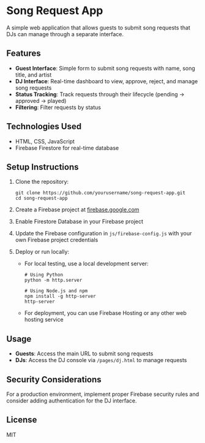 # Song Request App

A simple web application that allows guests to submit song requests that DJs can manage through a separate interface.

## Features

- **Guest Interface**: Simple form to submit song requests with name, song title, and artist
- **DJ Interface**: Real-time dashboard to view, approve, reject, and manage song requests
- **Status Tracking**: Track requests through their lifecycle (pending → approved → played)
- **Filtering**: Filter requests by status

## Technologies Used

- HTML, CSS, JavaScript
- Firebase Firestore for real-time database

## Setup Instructions

1. Clone the repository:
   ```
   git clone https://github.com/yourusername/song-request-app.git
   cd song-request-app
   ```

2. Create a Firebase project at [firebase.google.com](https://firebase.google.com/)

3. Enable Firestore Database in your Firebase project

4. Update the Firebase configuration in `js/firebase-config.js` with your own Firebase project credentials

5. Deploy or run locally:
   - For local testing, use a local development server:
     ```
     # Using Python
     python -m http.server
     
     # Using Node.js and npm
     npm install -g http-server
     http-server
     ```
   - For deployment, you can use Firebase Hosting or any other web hosting service

## Usage

- **Guests**: Access the main URL to submit song requests
- **DJs**: Access the DJ console via `/pages/dj.html` to manage requests

## Security Considerations

For a production environment, implement proper Firebase security rules and consider adding authentication for the DJ interface.

## License

MIT